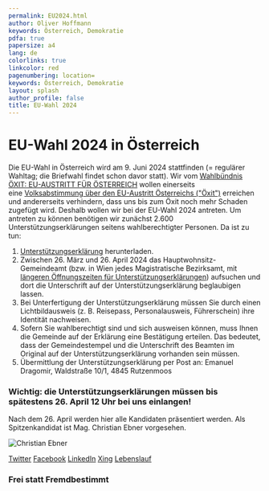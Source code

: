 ```yaml
---
permalink: EU2024.html
author: Oliver Hoffmann
keywords: Österreich, Demokratie
pdfa: true
papersize: a4
lang: de
colorlinks: true
linkcolor: red
pagenumbering: location=
keywords: Österreich, Demokratie
layout: splash
author_profile: false
title: EU-Wahl 2024
---
```


# EU-Wahl 2024 in Österreich

Die EU-Wahl in Österreich wird am 9. Juni 2024 stattfinden (= regulärer Wahltag; die Briefwahl findet schon davor statt).
Wir vom [Wahlbündnis ÖXIT: EU-AUSTRITT FÜR ÖSTERREICH]({{site.url}}{{site.baseurl}}/ueber.html) wollen einerseits eine [Volksabstimmung über den EU-Austritt Österreichs ("Öxit")]({{site.url}}{{site.baseurl}}/programm.html) erreichen und andererseits verhindern, dass uns bis zum Öxit noch mehr Schaden zugefügt wird. Deshalb wollen wir bei der EU-Wahl 2024 antreten.
Um antreten zu können benötigen wir zunächst 2.600 Unterstützungserklärungen seitens wahlberechtigter Personen. Da ist zu tun:

1. [Unterstützungserklärung]({{site.url}}{{site.baseurl}}/2024-UE-OEXIT.pdf) herunterladen.
2. Zwischen 26. März und 26. April 2024 das Hauptwohnsitz-Gemeindeamt (bzw. in Wien jedes Magistratische Bezirksamt, mit [längeren Öffnungszeiten für Unterstützungserklärungen](https://www.wien.gv.at/politik/wahlen/eu/2024/)) aufsuchen und dort die Unterschrift auf der Unterstützungserklärung beglaubigen lassen.
3. Bei Unterfertigung der Unterstützungserklärung müssen Sie durch einen Lichtbildausweis (z. B. Reisepass, Personalausweis, Führerschein) ihre Identität nachweisen.
4. Sofern Sie wahlberechtigt sind und sich ausweisen können, muss Ihnen die Gemeinde auf der Erklärung eine Bestätigung erteilen. Das bedeutet, dass der Gemeindestempel und die Unterschrift des Beamten im Original auf der Unterstützungserklärung vorhanden sein müssen.
5. Übermittlung der Unterstützungserklärung per Post an:
    Emanuel Dragomir, Waldstraße 10/1, 4845 Rutzenmoos

### Wichtig: die Unterstützungserklärungen müssen bis spätestens 26. April 12 Uhr bei uns einlangen!

Nach dem 26. April werden hier alle Kandidaten präsentiert werden. Als Spitzenkandidat ist Mag. Christian Ebner vorgesehen.

![Christian Ebner]({{site.url}}{{site.baseurl}}/assets/images/2024-02-03-Christian-Ebner.png)

[Twitter](https://twitter.com/ChrisEbner_FM)
[Facebook](https://www.facebook.com/christian.ebner.583/)
[LinkedIn](https://www.linkedin.com/in/christianebner/)
[Xing](https://www.xing.com/profile/Christian_Ebner)
[Lebenslauf]({{site.url}}{{site.baseurl}}/2024-03-02-Lebenslauf-Christian-Ebner.pdf)

### Frei statt Fremdbestimmt
